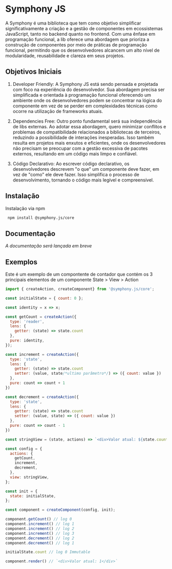 # Symphony JS

A Symphony é uma biblioteca que tem como objetivo simplificar significativamente a criação e a gestão de componentes em ecossistemas JavaScript, tanto no backend quanto no frontend. Com uma ênfase em programação funcional, a lib oferece uma abordagem que prioriza a construção de componentes por meio de práticas de programação funcional, permitindo que os desenvolvedores alcancem um alto nível de modularidade, reusabilidade e clareza em seus projetos.

## Objetivos Iniciais

1. Developer Friendly: A Symphony JS está sendo pensada e projetada com foco na experiência do desenvolvedor. Sua abordagem precisa ser simplificada e orientada à programação funcional oferecendo um ambiente onde os desenvolvedores podem se concentrar na lógica do componente em vez de se perder em complexidades técnicas como ocorre na utilização de frameworks atuais.

2. Dependencies Free: Outro ponto fundamental será sua independência de libs externas. Ao adotar essa abordagem, quero minimizar conflitos e problemas de compatibilidade relacionados a bibliotecas de terceiros, reduzindo a possibilidade de interações inesperadas. Isso também resulta em projetos mais enxutos e eficientes, onde os desenvolvedores não precisam se preocupar com a gestão excessiva de pacotes externos, resultando em um código mais limpo e confiável.

3. Código Declarativo: Ao escrever código declarativo, os desenvolvedores descrevem "o que" um componente deve fazer, em vez de "como" ele deve fazer. Isso simplifica o processo de desenvolvimento, tornando o código mais legível e compreensível.

## Instalação

Instalação via npm

```bash
 npm install @symphony.js/core
```

## Documentação
*A documentação será lançada em breve*

## Exemplos
Este é um exemplo de um compontente de contador que contém os 3 principais elementos de um componente State > View > Action

```javascript
import { createAction, createComponent} from '@symphony.js/core';

const initialState = { count: 0 };

const identity = x => x;

const getCount = createAction({
  type: 'reader',
  lens: {
    getter: (state) => state.count
  },
  pure: identity,
});

const increment = createAction({
  type: 'state',
  lens: {
    getter: (state) => state.count
    setter: (value, state/*ultimo parâmetro*/) => ({ count: value })
  },
  pure: count => count + 1
})

const decrement = createAction({
  type: 'state',
  lens: {
    getter: (state) => state.count
    setter: (value, state) => ({ count: value })
  },
  pure: count => count - 1
})

const stringView = (state, actions) => `<div>Valor atual: ${state.count}</div>`

const config = {
  actions: {
    getCount,
    increment,
    decrement,
  },
  view: stringView,
};

const init = {
  state: initialState,
};

const component = createComponent(config, init);

component.getCount() // log 0
component.increment() // log 1
component.increment() // log 2
component.increment() // log 3
component.decrement() // log 2
component.decrement() // log 1

initialState.count // log 0 Immutable

component.render() // `<div>Valor atual: 1</div>`
```
